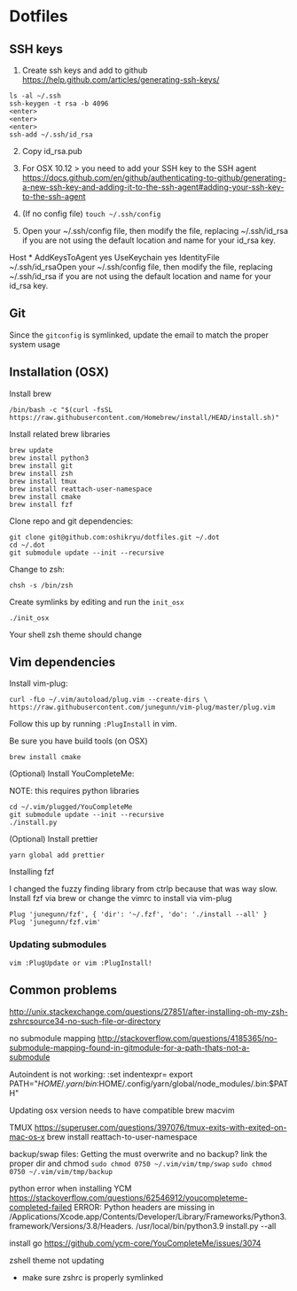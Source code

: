 # Dotfiles

## SSH keys

1. Create ssh keys and add to github https://help.github.com/articles/generating-ssh-keys/
```
ls -al ~/.ssh
ssh-keygen -t rsa -b 4096
<enter>
<enter>
<enter>
ssh-add ~/.ssh/id_rsa
```
2. Copy id_rsa.pub

3. For OSX 10.12 > you need to add your SSH key to the SSH agent
https://docs.github.com/en/github/authenticating-to-github/generating-a-new-ssh-key-and-adding-it-to-the-ssh-agent#adding-your-ssh-key-to-the-ssh-agent

4. (If no config file) `touch ~/.ssh/config`
5. Open your ~/.ssh/config file, then modify the file, replacing ~/.ssh/id_rsa if you are not using the default location and name for your id_rsa key.

>
Host *
  AddKeysToAgent yes
  UseKeychain yes
  IdentityFile ~/.ssh/id_rsaOpen your ~/.ssh/config file, then modify the file, replacing ~/.ssh/id_rsa if you are not using the default location and name for your id_rsa key.

## Git
Since the `gitconfig` is symlinked, update the email to match the proper system usage

## Installation (OSX)
Install brew
```
/bin/bash -c "$(curl -fsSL https://raw.githubusercontent.com/Homebrew/install/HEAD/install.sh)"
```

Install related brew libraries
```
brew update
brew install python3
brew install git
brew install zsh
brew install tmux
brew install reattach-user-namespace
brew install cmake
brew install fzf
```

Clone repo and git dependencies:

```
git clone git@github.com:oshikryu/dotfiles.git ~/.dot
cd ~/.dot
git submodule update --init --recursive
```

Change to zsh:

```
chsh -s /bin/zsh
```

Create symlinks by editing and run the `init_osx`

```
./init_osx
```

Your shell zsh theme should change

## Vim dependencies
Install vim-plug:

```
curl -fLo ~/.vim/autoload/plug.vim --create-dirs \
https://raw.githubusercontent.com/junegunn/vim-plug/master/plug.vim
```

Follow this up by running `:PlugInstall` in vim.


Be sure you have build tools (on OSX)

```
brew install cmake
```

(Optional) Install YouCompleteMe:

NOTE: this requires python libraries
```
cd ~/.vim/plugged/YouCompleteMe
git submodule update --init --recursive
./install.py
```

(Optional) Install prettier

```
yarn global add prettier
```

Installing fzf

I changed the fuzzy finding library from ctrlp because that was way slow. Install fzf via brew or
change the vimrc to install via vim-plug

```
Plug 'junegunn/fzf', { 'dir': '~/.fzf', 'do': './install --all' }
Plug 'junegunn/fzf.vim'
```

### Updating submodules
```
vim :PlugUpdate or vim :PlugInstall!
```


## Common problems
http://unix.stackexchange.com/questions/27851/after-installing-oh-my-zsh-zshrcsource34-no-such-file-or-directory

no submodule mapping
http://stackoverflow.com/questions/4185365/no-submodule-mapping-found-in-gitmodule-for-a-path-thats-not-a-submodule

Autoindent is not working:
:set indentexpr=
export PATH="$HOME/.yarn/bin:$HOME/.config/yarn/global/node_modules/.bin:$PATH"

Updating osx version needs to have compatible brew macvim

TMUX
https://superuser.com/questions/397076/tmux-exits-with-exited-on-mac-os-x
brew install reattach-to-user-namespace

backup/swap files:
Getting the must overwrite and no backup? link the proper dir and chmod
`sudo chmod 0750 ~/.vim/vim/tmp/swap`
`sudo chmod 0750 ~/.vim/vim/tmp/backup`


python error when installing YCM
https://stackoverflow.com/questions/62546912/youcompleteme-completed-failed
ERROR: Python headers are missing in /Applications/Xcode.app/Contents/Developer/Library/Frameworks/Python3.framework/Versions/3.8/Headers.
/usr/local/bin/python3.9 install.py --all

install go https://github.com/ycm-core/YouCompleteMe/issues/3074

zshell theme not updating
- make sure zshrc is properly symlinked
